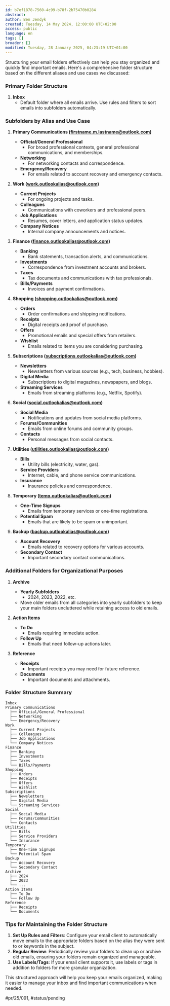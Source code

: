 ```yaml
---
id: b7ef1878-7560-4c99-b78f-2b75470b0284
abstract:
author: Ben Jendyk
created: Tuesday, 14 May 2024, 12:00:00 UTC+02:00
access: public
language: en
tags: []
broader: []
modified: Tuesday, 28 January 2025, 04:23:19 UTC+01:00
---
```


Structuring your email folders effectively can help you stay organized and quickly find important emails. Here's a comprehensive folder structure based on the different aliases and use cases we discussed:

### Primary Folder Structure

1. **Inbox**
	- Default folder where all emails arrive. Use rules and filters to sort emails into subfolders automatically.

### Subfolders by Alias and Use Case

1. **Primary Communications (firstname.m.lastname@outlook.com)**
	- **Official/General Professional**
	  - For broad professional contexts, general professional communications, and memberships.
	- **Networking**
	  - For networking contacts and correspondence.
	- **Emergency/Recovery**
	  - For emails related to account recovery and emergency contacts.

2. **Work (work.outlookalias@outlook.com)**
	- **Current Projects**
	  - For ongoing projects and tasks.
	- **Colleagues**
	  - Communications with coworkers and professional peers.
	- **Job Applications**
	  - Resumes, cover letters, and application status updates.
	- **Company Notices**
	  - Internal company announcements and notices.

3. **Finance (finance.outlookalias@outlook.com)**
	- **Banking**
	  - Bank statements, transaction alerts, and communications.
	- **Investments**
	  - Correspondence from investment accounts and brokers.
	- **Taxes**
	  - Tax documents and communications with tax professionals.
	- **Bills/Payments**
	  - Invoices and payment confirmations.

4. **Shopping (shopping.outlookalias@outlook.com)**
	- **Orders**
	  - Order confirmations and shipping notifications.
	- **Receipts**
	  - Digital receipts and proof of purchase.
	- **Offers**
	  - Promotional emails and special offers from retailers.
	- **Wishlist**
	  - Emails related to items you are considering purchasing.

5. **Subscriptions (subscriptions.outlookalias@outlook.com)**
	- **Newsletters**
	  - Newsletters from various sources (e.g., tech, business, hobbies).
	- **Digital Media**
	  - Subscriptions to digital magazines, newspapers, and blogs.
	- **Streaming Services**
	  - Emails from streaming platforms (e.g., Netflix, Spotify).

6. **Social (social.outlookalias@outlook.com)**
	- **Social Media**
	  - Notifications and updates from social media platforms.
	- **Forums/Communities**
	  - Emails from online forums and community groups.
	- **Contacts**
	  - Personal messages from social contacts.

7. **Utilities (utilities.outlookalias@outlook.com)**
	- **Bills**
	  - Utility bills (electricity, water, gas).
	- **Service Providers**
	  - Internet, cable, and phone service communications.
	- **Insurance**
	  - Insurance policies and correspondence.

8. **Temporary (temp.outlookalias@outlook.com)**
	- **One-Time Signups**
	  - Emails from temporary services or one-time registrations.
	- **Potential Spam**
	  - Emails that are likely to be spam or unimportant.

9. **Backup (backup.outlookalias@outlook.com)**
	 - **Account Recovery**
		- Emails related to recovery options for various accounts.
	 - **Secondary Contact**
		- Important secondary contact communications.

### Additional Folders for Organizational Purposes

1. **Archive**
	 - **Yearly Subfolders**
		- 2024, 2023, 2022, etc.
	 - Move older emails from all categories into yearly subfolders to keep your main folders uncluttered while retaining access to old emails.

2. **Action Items**
	 - **To Do**
		- Emails requiring immediate action.
	 - **Follow Up**
		- Emails that need follow-up actions later.

3. **Reference**
	 - **Receipts**
		- Important receipts you may need for future reference.
	 - **Documents**
		- Important documents and attachments.

### Folder Structure Summary

```
Inbox
Primary Communications
  ├── Official/General Professional
  ├── Networking
  └── Emergency/Recovery
Work
  ├── Current Projects
  ├── Colleagues
  ├── Job Applications
  └── Company Notices
Finance
  ├── Banking
  ├── Investments
  ├── Taxes
  └── Bills/Payments
Shopping
  ├── Orders
  ├── Receipts
  ├── Offers
  └── Wishlist
Subscriptions
  ├── Newsletters
  ├── Digital Media
  └── Streaming Services
Social
  ├── Social Media
  ├── Forums/Communities
  └── Contacts
Utilities
  ├── Bills
  ├── Service Providers
  └── Insurance
Temporary
  ├── One-Time Signups
  └── Potential Spam
Backup
  ├── Account Recovery
  └── Secondary Contact
Archive
  ├── 2024
  ├── 2023
  └── ...
Action Items
  ├── To Do
  └── Follow Up
Reference
  ├── Receipts
  └── Documents
```

### Tips for Maintaining the Folder Structure

1. **Set Up Rules and Filters**: Configure your email client to automatically move emails to the appropriate folders based on the alias they were sent to or keywords in the subject.
2. **Regular Review**: Periodically review your folders to clean up or archive old emails, ensuring your folders remain organized and manageable.
3. **Use Labels/Tags**: If your email client supports it, use labels or tags in addition to folders for more granular organization.

This structured approach will help you keep your emails organized, making it easier to manage your inbox and find important communications when needed.


#pr/25/091, #status/pending